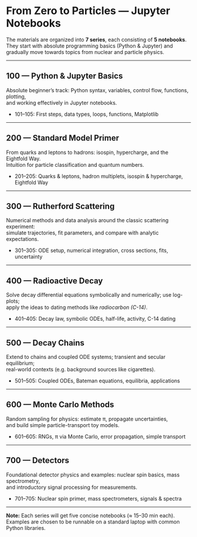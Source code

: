 # From Zero to Particles — Jupyter Notebooks

The materials are organized into **7 series**, each consisting of **5 notebooks**.  
They start with absolute programming basics (Python & Jupyter) and gradually move towards topics from nuclear and particle physics.  

---

## 100 — Python & Jupyter Basics
Absolute beginner’s track: Python syntax, variables, control flow, functions, plotting,  
and working effectively in Jupyter notebooks.

- 101–105: First steps, data types, loops, functions, Matplotlib

---

## 200 — Standard Model Primer
From quarks and leptons to hadrons: isospin, hypercharge, and the Eightfold Way.  
Intuition for particle classification and quantum numbers.

- 201–205: Quarks & leptons, hadron multiplets, isospin & hypercharge, Eightfold Way

---

## 300 — Rutherford Scattering
Numerical methods and data analysis around the classic scattering experiment:  
simulate trajectories, fit parameters, and compare with analytic expectations.

- 301–305: ODE setup, numerical integration, cross sections, fits, uncertainty

---

## 400 — Radioactive Decay
Solve decay differential equations symbolically and numerically; use log-plots;  
apply the ideas to dating methods like *radiocarbon (C-14)*.

- 401–405: Decay law, symbolic ODEs, half-life, activity, C-14 dating

---

## 500 — Decay Chains
Extend to chains and coupled ODE systems; transient and secular equilibrium;  
real-world contexts (e.g. background sources like cigarettes).

- 501–505: Coupled ODEs, Bateman equations, equilibria, applications

---

## 600 — Monte Carlo Methods
Random sampling for physics: estimate π, propagate uncertainties,  
and build simple particle-transport toy models.

- 601–605: RNGs, π via Monte Carlo, error propagation, simple transport

---

## 700 — Detectors
Foundational detector physics and examples: nuclear spin basics, mass spectrometry,  
and introductory signal processing for measurements.

- 701–705: Nuclear spin primer, mass spectrometers, signals & spectra

---

**Note:** Each series will get five concise notebooks (≈ 15–30 min each).  
Examples are chosen to be runnable on a standard laptop with common Python libraries.
